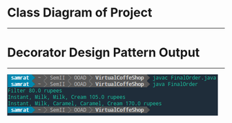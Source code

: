 
# Class Diagram of Project

---




# Decorator Design Pattern Output

---

![Output](https://github.com/banerjeesamrat/Virtual-Coffee-Shop/blob/master/Screenshot%20from%202018-02-25%2018.07.32.png)

